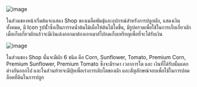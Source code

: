 ![image](https://github.com/oBR1o/6410110171-Unity_Farm/assets/125019429/4c65cbb6-fd75-4279-b736-2dbc04e62c16)

ในส่วนของหน้าเริ่มต้นจะแสดง Shop ของเมล็ดพันธุ์และอุปกรณ์สำหรังการปลูกผัก, แสดงเงินทั้งหมด, มี Icon รูปนั้ำซึ่งเป็นการรดน้ำต้นไม้เผื่อให้ต้นไม้โตขึ้น, มีรูปคราดเพื่อใช้ในการเก็บเกี่ยวผัก 
เมื่อเก็บเกี่ยวผักแล้วจะมีเงินเด้งออกมาต้องเอาเมาส์ไปกดเก็บเหรียญเพื่อที่จะได้รับเงิน

![image](https://github.com/oBR1o/6410110171-Unity_Farm/assets/125019429/aabc1540-a4dd-4936-afb8-0283ede4872d)

ในส่วนของ Shop นั้นจะมีผัก 6 ชนิด คือ Corn, Sunflower, Tomato, Premium Corn, Premium Sunflower, Premium Tomato ซึ่งจะมีราคา เวลาการโต และ เงินที่ได้รับนั้นแตกต่างกันออกไป 
และในส่วนท้ายจะมีปุ๋ยเพื่อเร่งการเติบโตของผัก และสัญลักษณ์จอบเพื่อใช้ในการปลดล็อคที่ดินในการปลูก



